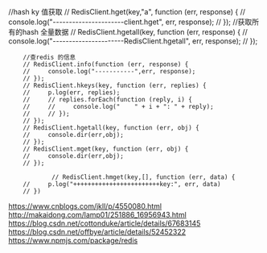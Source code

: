  //hash ky 值获取
        // RedisClient.hget(key,"a", function (err, response) {
        //     console.log("----------------------client.hget", err, response);
        // });
        //获取所有的hash 全量数据
        // RedisClient.hgetall(key, function (err, response) {
        //     console.log("----------------------RedisClient.hgetall", err, response);
        // });

        //查redis 的信息
        // RedisClient.info(function (err, response) {
        //     console.log("-----------",err, response);
        // });
        // RedisClient.hkeys(key, function (err, replies) {
        //     p.log(err, replies);
        //     // replies.forEach(function (reply, i) {
        //     //     console.log("    " + i + ": " + reply);
        //     // });
        // });
        // RedisClient.hgetall(key, function (err, obj) {
        //     console.dir(err,obj);
        // });
        // RedisClient.mget(key, function (err, obj) {
        //     console.dir(err,obj);
        // });

                // RedisClient.hmget(key,[], function (err, data) {
        //     p.log("++++++++++++++++++++++++key:", err, data)
        // })
https://www.cnblogs.com/jkll/p/4550080.html
http://makaidong.com/lamp01/251886_16956943.html
https://blog.csdn.net/cottonduke/article/details/67683145
https://blog.csdn.net/offbye/article/details/52452322
https://www.npmjs.com/package/redis